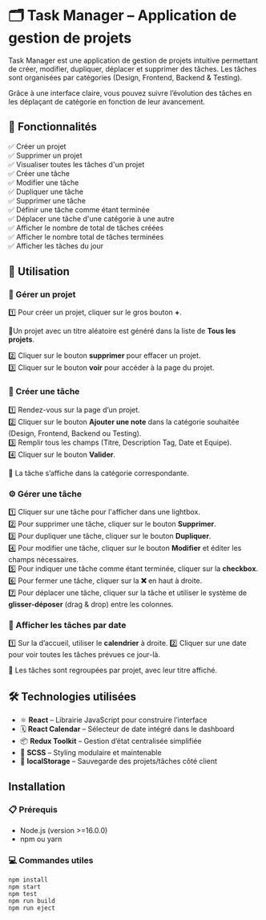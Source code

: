 # 🗂️ Task Manager – Application de gestion de projets

Task Manager est une application de gestion de projets intuitive permettant de créer, modifier, dupliquer, déplacer et supprimer des tâches.
Les tâches sont organisées par catégories (Design, Frontend, Backend & Testing).

Grâce à une interface claire, vous pouvez suivre l’évolution des tâches en les déplaçant de catégorie en fonction de leur avancement.
  
  
## 🚀 Fonctionnalités

✅ Créer un projet  
✅ Supprimer un projet  
✅ Visualiser toutes les tâches d'un projet  
✅ Créer une tâche   
✅ Modifier une tâche   
✅ Dupliquer une tâche   
✅ Supprimer une tâche   
✅ Définir une tâche comme étant terminée  
✅ Déplacer une tâche d'une catégorie à une autre   
✅ Afficher le nombre de total de tâches créées  
✅ Afficher le nombre total de tâches terminées  
✅ Afficher les tâches du jour  
  
  
## 🎯 Utilisation 

### 📁 Gérer un projet

1️⃣ Pour créer un projet, cliquer sur le gros bouton **+**.  

📌Un projet avec un titre aléatoire est généré dans la liste de **Tous les projets**.

2️⃣ Cliquer sur le bouton **supprimer** pour effacer un projet.    
3️⃣ Cliquer sur le bouton **voir** pour accéder à la page du projet.

### 📝 Créer une tâche

1️⃣ Rendez-vous sur la page d’un projet.  
2️⃣ Cliquer sur le bouton **Ajouter une note** dans la catégorie souhaitée (Design, Frontend, Backend ou Testing).  
3️⃣ Remplir tous les champs (Titre, Description Tag, Date et Equipe).  
4️⃣ Cliquer sur le bouton **Valider**. 

📌 La tâche s’affiche dans la catégorie correspondante. 

### ⚙️ Gérer une tâche

1️⃣ Cliquer sur une tâche pour l'afficher dans une lightbox.  
2️⃣ Pour supprimer une tâche, cliquer sur le bouton **Supprimer**.  
3️⃣ Pour dupliquer une tâche, cliquer sur le bouton **Dupliquer**.   
4️⃣ Pour modifier une tâche, cliquer sur le bouton **Modifier** et éditer les champs nécessaires.  
5️⃣ Pour indiquer une tâche comme étant terminée, cliquer sur la **checkbox**.  
6️⃣ Pour fermer une tâche, cliquer sur la **❌** en haut à droite.  
7️⃣ Pour déplacer une tâche, cliquer sur la tâche et utiliser le système de **glisser-déposer** (drag & drop) entre les colonnes.

### 📅 Afficher les tâches par date
1️⃣ Sur la d’accueil, utiliser le **calendrier** à droite.
2️⃣ Cliquer sur une date pour voir toutes les tâches prévues ce jour-là.

📌 Les tâches sont regroupées par projet, avec leur titre affiché.
   

## 🛠️ Technologies utilisées

- ⚛️ **React** – Librairie JavaScript pour construire l’interface  
- 🗓️ **React Calendar** – Sélecteur de date intégré dans le dashboard  
- 📦 **Redux Toolkit** – Gestion d’état centralisée simplifiée  
- 🎨 **SCSS** – Styling modulaire et maintenable  
- 💾 **localStorage** – Sauvegarde des projets/tâches côté client
  
  
## Installation 

### 📋 Prérequis

- Node.js (version >=16.0.0)    
- npm ou yarn 

### 💻 Commandes utiles

    npm install  
    npm start 
    npm test
    npm run build   
    npm run eject 